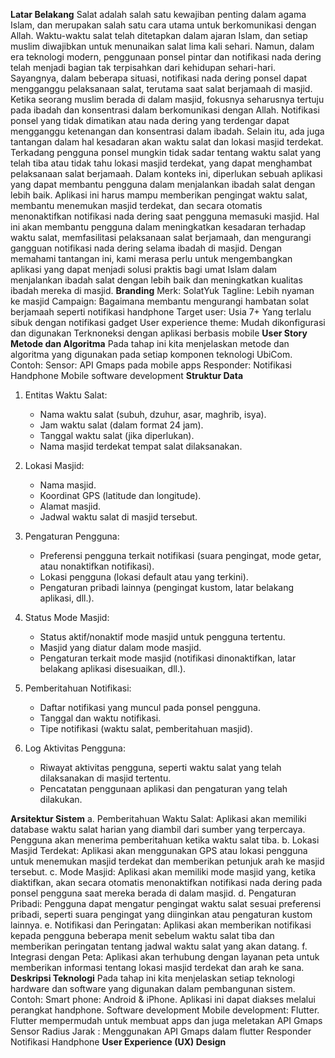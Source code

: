 **Latar Belakang**
  Salat adalah salah satu kewajiban penting dalam agama Islam, dan merupakan salah satu cara utama untuk berkomunikasi dengan Allah. Waktu-waktu salat telah ditetapkan dalam ajaran Islam, dan setiap muslim diwajibkan untuk menunaikan salat lima kali sehari. Namun, dalam era teknologi modern, penggunaan ponsel pintar dan notifikasi nada dering telah menjadi bagian tak terpisahkan dari kehidupan sehari-hari.
  Sayangnya, dalam beberapa situasi, notifikasi nada dering ponsel dapat mengganggu pelaksanaan salat, terutama saat salat berjamaah di masjid. Ketika seorang muslim berada di dalam masjid, fokusnya seharusnya tertuju pada ibadah dan konsentrasi dalam berkomunikasi dengan Allah. Notifikasi ponsel yang tidak dimatikan atau nada dering yang terdengar dapat mengganggu ketenangan dan konsentrasi dalam ibadah.
  Selain itu, ada juga tantangan dalam hal kesadaran akan waktu salat dan lokasi masjid terdekat. Terkadang pengguna ponsel mungkin tidak sadar tentang waktu salat yang telah tiba atau tidak tahu lokasi masjid terdekat, yang dapat menghambat pelaksanaan salat berjamaah.
Dalam konteks ini, diperlukan sebuah aplikasi yang dapat membantu pengguna dalam menjalankan ibadah salat dengan lebih baik. Aplikasi ini harus mampu memberikan pengingat waktu salat, membantu menemukan masjid terdekat, dan secara otomatis menonaktifkan notifikasi nada dering saat pengguna memasuki masjid. Hal ini akan membantu pengguna dalam meningkatkan kesadaran terhadap waktu salat, memfasilitasi pelaksanaan salat berjamaah, dan mengurangi gangguan notifikasi nada dering selama ibadah di masjid.
  Dengan memahami tantangan ini, kami merasa perlu untuk mengembangkan aplikasi yang dapat menjadi solusi praktis bagi umat Islam dalam menjalankan ibadah salat dengan lebih baik dan meningkatkan kualitas ibadah mereka di masjid.
**Branding**
Merk: SolatYuk
Tagline: Lebih nyaman ke masjid 
Campaign: Bagaimana membantu mengurangi hambatan solat berjamaah seperti notifikasi handphone 
Target user: Usia 7+
Yang terlalu sibuk dengan notifikasi gadget
User experience theme: 
Mudah dikonfigurasi dan digunakan
Terknoneksi dengan aplikasi berbasis mobile
**User Story**
**Metode dan Algoritma**
Pada tahap ini kita menjelaskan metode dan algoritma yang digunakan pada setiap komponen teknologi UbiCom. Contoh:
Sensor:
API Gmaps pada mobile apps
Responder:
Notifikasi Handphone
Mobile software development
**Struktur Data**

1. Entitas Waktu Salat:
   - Nama waktu salat (subuh, dzuhur, asar, maghrib, isya).
   - Jam waktu salat (dalam format 24 jam).
   - Tanggal waktu salat (jika diperlukan).
   - Nama masjid terdekat tempat salat dilaksanakan.

2. Lokasi Masjid:
   - Nama masjid.
   - Koordinat GPS (latitude dan longitude).
   - Alamat masjid.
   - Jadwal waktu salat di masjid tersebut.

3. Pengaturan Pengguna:
   - Preferensi pengguna terkait notifikasi (suara pengingat, mode getar, atau nonaktifkan notifikasi).
   - Lokasi pengguna (lokasi default atau yang terkini).
   - Pengaturan pribadi lainnya (pengingat kustom, latar belakang aplikasi, dll.).

4. Status Mode Masjid:
   - Status aktif/nonaktif mode masjid untuk pengguna tertentu.
   - Masjid yang diatur dalam mode masjid.
   - Pengaturan terkait mode masjid (notifikasi dinonaktifkan, latar belakang aplikasi disesuaikan, dll.).

5. Pemberitahuan Notifikasi:
   - Daftar notifikasi yang muncul pada ponsel pengguna.
   - Tanggal dan waktu notifikasi.
   - Tipe notifikasi (waktu salat, pemberitahuan masjid).

6. Log Aktivitas Pengguna:
   - Riwayat aktivitas pengguna, seperti waktu salat yang telah dilaksanakan di masjid tertentu.
   - Pencatatan penggunaan aplikasi dan pengaturan yang telah dilakukan.

**Arsitektur Sistem**
a.	Pemberitahuan Waktu Salat: Aplikasi akan memiliki database waktu salat harian yang diambil dari sumber yang terpercaya. Pengguna akan menerima pemberitahuan ketika waktu salat tiba.
b.	Lokasi Masjid Terdekat: Aplikasi akan menggunakan GPS atau lokasi pengguna untuk menemukan masjid terdekat dan memberikan petunjuk arah ke masjid tersebut.
c.	Mode Masjid: Aplikasi akan memiliki mode masjid yang, ketika diaktifkan, akan secara otomatis menonaktifkan notifikasi nada dering pada ponsel pengguna saat mereka berada di dalam masjid. 
d.	Pengaturan Pribadi: Pengguna dapat mengatur pengingat waktu salat sesuai preferensi pribadi, seperti suara pengingat yang diinginkan atau pengaturan kustom lainnya. 
e.	Notifikasi dan Peringatan: Aplikasi akan memberikan notifikasi kepada pengguna beberapa menit sebelum waktu salat tiba dan memberikan peringatan tentang jadwal waktu salat yang akan datang.
f.	Integrasi dengan Peta: Aplikasi akan terhubung dengan layanan peta untuk memberikan informasi tentang lokasi masjid terdekat dan arah ke sana.
**Deskripsi Teknologi**
Pada tahap ini kita menjelaskan setiap teknologi hardware dan software yang digunakan dalam pembangunan sistem. Contoh:
Smart phone: Android & iPhone. Aplikasi ini dapat diakses melalui perangkat handphone.
Software development
Mobile development: Flutter. Flutter mempermudah untuk membuat apps dan juga meletakan API Gmaps
Sensor
Radius Jarak : Menggunakan API Gmaps dalam flutter
Responder
Notifikasi Handphone
**User Experience (UX) Design**
